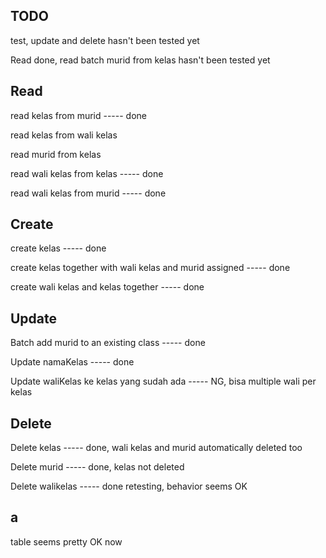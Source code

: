 ## TODO

test, update and delete hasn't been tested yet

Read done, read batch murid from kelas hasn't been tested yet

## Read

read kelas from murid ----- done

read kelas from wali kelas

read murid from kelas

read wali kelas from kelas ----- done

read wali kelas from murid ----- done


## Create
create kelas ----- done

create kelas together with wali kelas and murid assigned ----- done

create wali kelas and kelas together ----- done


## Update


Batch add murid to an existing class ----- done

Update namaKelas ----- done

Update waliKelas ke kelas yang sudah ada ----- NG, bisa multiple wali per kelas

## Delete

Delete kelas ----- done, wali kelas and murid automatically deleted too

Delete murid ----- done, kelas not deleted

Delete walikelas ----- done retesting, behavior seems OK

## a

table seems pretty OK now